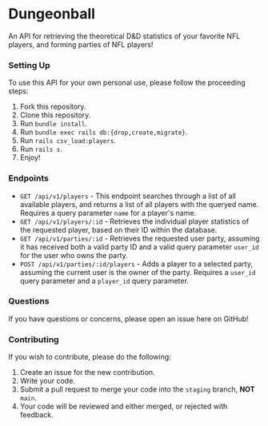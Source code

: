 # Dungeonball
An API for retrieving the theoretical D&D statistics of your favorite NFL players, and forming parties of NFL players!

### Setting Up
To use this API for your own personal use, please follow the proceeding steps:

1. Fork this repository.
2. Clone this repository.
3. Run `bundle install`.
4. Run `bundle exec rails db:{drop,create,migrate}`.
5. Run `rails csv_load:players`.
6. Run `rails s`.
7. Enjoy!

### Endpoints
* ` GET /api/v1/players ` - This endpoint searches through a list of all available players, and returns a list of all players with the queryed name.
Requires a query parameter ```name``` for a player's name.
* ` GET /api/v1/players/:id ` - Retrieves the individual player statistics of the requested player, based on their ID within the database.
* ` GET /api/v1/parties/:id ` - Retrieves the requested user party, assuming it has received both a valid party ID and a valid query parameter `user_id` for the user who owns the party.
* ` POST /api/v1/parties/:id/players ` - Adds a player to a selected party, assuming the current user is the owner of the party.  Requires a `user_id` query parameter and a `player_id` query parameter.

### Questions
If you have questions or concerns, please open an issue here on GitHub!

### Contributing
If you wish to contribute, please do the following:
1. Create an issue for the new contribution.
2. Write your code.
3. Submit a pull request to merge your code into the `staging` branch, **NOT** `main`.
4. Your code will be reviewed and either merged, or rejected with feedback.

